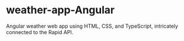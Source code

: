 # weather-app-Angular
Angular weather web app using HTML, CSS, and TypeScript, intricately connected to the Rapid API.
